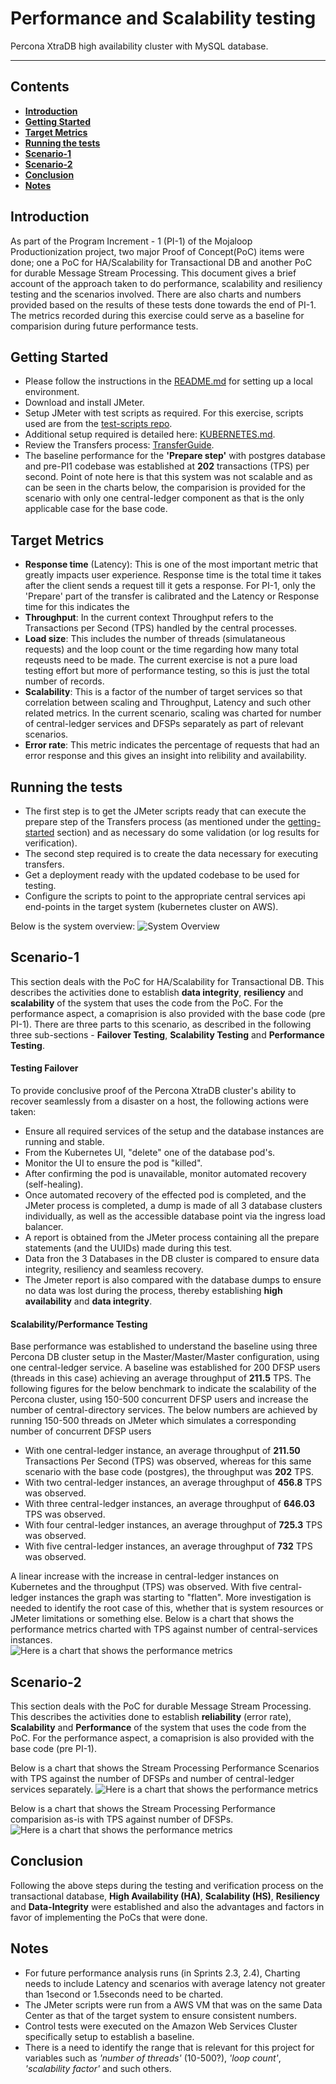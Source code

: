 # Performance and Scalability testing
Percona XtraDB high availability cluster with MySQL database.
***

## Contents

* [**Introduction**](#introduction)
* [**Getting Started**](#getting-started)
* [**Target Metrics**](#target-metrics)
* [**Running the tests**](#running-the-tests)
* [**Scenario-1**](#scenario-1)
* [**Scenario-2**](#scenario-2)
* [**Conclusion**](#conclusion)
* [**Notes**](#notes)

## Introduction
As part of the Program Increment - 1 (PI-1) of the Mojaloop Productionization project, two major Proof of Concept(PoC) items were done; one a PoC for HA/Scalability for Transactional DB and another PoC for durable Message Stream Processing. This document gives a brief account of the approach taken to do performance, scalability and resiliency testing and the scenarios involved. There are also charts and numbers provided based on the results of these tests done towards the end of PI-1. The metrics recorded during this exercise could serve as a baseline for comparision during future performance tests.

## Getting Started
- Please follow the instructions in the [README.md](https://github.com/mojaloop/central-ledger/blob/develop-baseline/README.md) for setting up a local environment.
- Download and install JMeter.
- Setup JMeter with test scripts as required. For this exercise, scripts used are from the [test-scripts repo](https://github.com/mojaloop/test-scripts).
- Additional setup required is detailed here: [KUBERNETES.md](https://github.com/mojaloop/central-ledger/blob/develop-baseline/KUBERNETES.md).
- Review the Transfers process: [TransferGuide](https://github.com/mojaloop/central-ledger/blob/develop-baseline/TransferGuide.md).
- The baseline performance for the **'Prepare step'** with postgres database and pre-PI1 codebase was established at **202** transactions (TPS) per second. Point of note here is that this system was not scalable and as can be seen in the charts below, the comparision is provided for the scenario with only one central-ledger component as that is the only applicable case for the base code.

## Target Metrics
- **Response time** (Latency): This is one of the most important metric that greatly impacts user experience. Response time is the total time it takes after the client sends a request till it gets a response. For PI-1, only the 'Prepare' part of the transfer is calibrated and the Latency or Response time for this indicates the 
- **Throughput**: In the current context Throughput refers to the Transactions per Second (TPS) handled by the central processes.
- **Load size**: This includes the number of threads (simulataneous requests) and the loop count or the time regarding how many total reqeusts need to be made. The current exercise is not a pure load testing effort but more of performance testing, so this is just the total number of records.
- **Scalability**: This is a factor of the number of target services so that correlation between scaling and Throughput, Latency and such other related metrics. In the current scenario, scaling was charted for number of central-ledger services and DFSPs separately as part of relevant scenarios.
- **Error rate**: This metric indicates the percentage of requests that had an error response and this gives an insight into relibility and availability.

## Running the tests
- The first step is to get the JMeter scripts ready that can execute the prepare step of the Transfers process (as mentioned under the [getting-started](#getting-started) section) and as necessary do some validation (or log results for verification).
- The second step required is to create the data necessary for executing transfers.
- Get a deployment ready with the updated codebase to be used for testing.
- Configure the scripts to point to the appropriate central services api end-points in the target system (kubernetes cluster on AWS).

Below is the system overview:
![System Overview](/metrics-images/SystemOverview_PoC_HA_Scalability.jpg)

## Scenario-1
This section deals with the PoC for HA/Scalability for Transactional DB. This describes the activities done to establish **data integrity**, **resiliency** and **scalability** of the system that uses the code from the PoC. For the performance aspect, a comaprision is also provided with the base code (pre PI-1). There are three parts to this scenario, as described in the following three sub-sections - **Failover Testing**, **Scalability Testing** and **Performance Testing**.

#### Testing Failover
To provide conclusive proof of the Percona XtraDB cluster's ability to recover seamlessly from a disaster on a host, the following actions were taken:
- Ensure all required services of the setup and the database instances are running and stable.
- From the Kubernetes UI, "delete" one of the database pod's.
- Monitor the UI to ensure the pod is "killed".
- After confirming the pod is unavailable, monitor automated recovery (self-healing).
- Once automated recovery of the effected pod is completed, and the JMeter process is completed, a dump is made of all 3 database clusters individually, as well as the accessible database point via the ingress load balancer.
- A report is obtained from the JMeter process containing all the prepare statements (and the UUIDs) made during this test.
- Data fron the 3 Databases in the DB cluster is compared to ensure data integrity, resiliency and seamless recovery.
- The Jmeter report is also compared with the database dumps to ensure no data was lost during the process, thereby establishing **high availability** and **data integrity**.

#### Scalability/Performance Testing
Base performance was established to understand the baseline using three Percona DB cluster setup in the Master/Master/Master configuration, using one central-ledger service.
A baseline was established for 200 DFSP users (threads in this case) achieving an average throughput of **211.5** TPS. The following figures for the below benchmark to indicate the scalability of the Percona cluster, using 150-500 concurrent DFSP users and increase the number of central-directory services. The below numbers are achieved by running 150-500 threads on JMeter which simulates a corresponding number of concurrent DFSP users

- With one central-ledger instance, an average throughput of **211.50** Transactions Per Second (TPS) was observed, whereas for this same scenario with the base code (postgres), the throughput was **202** TPS.
- With two central-ledger instances, an average throughput of **456.8** TPS was observed.
- With three central-ledger instances, an average throughput of **646.03** TPS was observed.
- With four central-ledger instances, an average throughput of **725.3** TPS was observed.
- With five central-ledger instances, an average throughput of **732** TPS was observed.

A linear increase with the increase in central-ledger instances on Kubernetes and the throughput (TPS) was observed. With five central-ledger instances the graph was starting to "flatten". More investigation is needed to identify the root case of this, whether that is system resources or JMeter limitations or something else. Below is a chart that shows the performance metrics charted with TPS against number of central-services instances.  
![Here is a chart that shows the performance metrics](/metrics-images/PoC_DB_Performance_HA_Scalability.jpg)

## Scenario-2
This section deals with the PoC for durable Message Stream Processing. This describes the activities done to establish **reliability** (error rate), **Scalability** and **Performance** of the system that uses the code from the PoC. For the performance aspect, a comaprision is also provided with the base code (pre PI-1).

Below is a chart that shows the Stream Processing Performance Scenarios with TPS against the number of DFSPs and number of central-ledger services separately. 
![Here is a chart that shows the performance metrics](/metrics-images/StreamProcessing–PerformanceScenarios.jpg)

Below is a chart that shows the Stream Processing Performance comparision as-is with TPS against number of DFSPs. 
![Here is a chart that shows the performance metrics](/metrics-images/StreamProcessing–PerformanceComparisonToAs-Is.jpg)

## Conclusion
Following the above steps during the testing and verification process on the transactional database, **High Availability (HA)**, **Scalability (HS)**, **Resiliency** and **Data-Integrity** were established and also the advantages and factors in favor of implementing the PoCs that were done.

## Notes
- For future performance analysis runs (in Sprints 2.3, 2.4), Charting needs to include Latency and scenarios with average latency not greater than 1second or 1.5seconds need to be charted.
- The JMeter scripts were run from a AWS VM that was on the same Data Center as that of the target system to ensure consistent numbers.
- Control tests were executed on the Amazon Web Services Cluster specifically setup to establish a baseline.
- There is a need to identify the range that is relevant for this project for variables such as *'number of threads'* (10-500?), *'loop count'*, *'scalability factor'* and such others.
